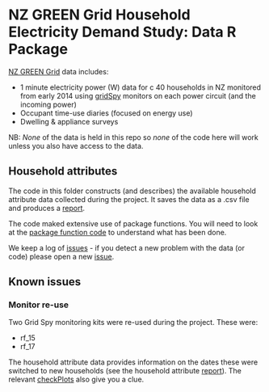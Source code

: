 # NZ GREEN Grid Household Electricity Demand Study: Data R Package
[NZ GREEN Grid](https://www.otago.ac.nz/centre-sustainability/research/energy/otago050285.html) data includes:

 * 1 minute electricity power (W) data for c 40 households in NZ monitored from early 2014 using [gridSpy](https://gridspy.com/) monitors on each power circuit (and the incoming power)
 * Occupant time-use diaries (focused on energy use)
 * Dwelling & appliance surveys

NB: *None* of the data is held in this repo so *none* of the code here will work unless you also have access to the data.

## Household attributes

The code in this folder constructs (and describes) the available household attribute data collected during the project. It saves the data as a .csv file and produces a [report](../../reports/surveyProcessingReport.pdf).

The code maked extensive use of package functions. You will need to look at the [package function code](../../R/) to understand what has been done.

We keep a log of [issues](https://github.com/dataknut/nzGREENGridDataR/issues?q=is%3Aissue+label%3AhhAttributes) - if you detect a new problem with the data (or code) please open a new [issue](https://github.com/dataknut/nzGREENGridDataR/issues?q=is%3Aissue+label%3AhhAttributes).

## Known issues

### Monitor re-use

Two Grid Spy monitoring kits were re-used during the project. These were:

 * rf_15 
 * rf_17

The household attribute data provides information on the dates these were switched to new households (see the household attribute [report](../../reports/surveyProcessingReport.pdf)). The relevant [checkPlots](../../checkPlots) also give you a clue.